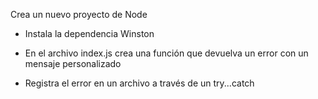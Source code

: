 Crea un nuevo proyecto de Node

- Instala la dependencia Winston

- En el archivo index.js crea una función que devuelva un error con un mensaje personalizado

- Registra el error en un archivo a través de un try...catch

